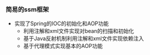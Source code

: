  ### 简易的ssm框架

- 实现了Spring的IOC的初始化和AOP功能
  - 利用注解和xml文件实现对bean的扫描和初始化
  - 基于Java反射机制利用注解和xml文件实现依赖注入
  - 基于代理模式实现基本的AOP功能
